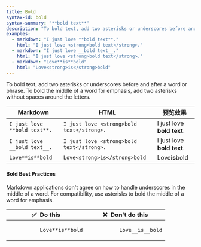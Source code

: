 ```yaml
---
title: Bold
syntax-id: bold
syntax-summary: "**bold text**"
description: "To bold text, add two asterisks or underscores before and after a word or phrase. To bold the middle of a word for emphasis, add two asterisks without spaces around the letters."
examples:
  - markdown: "I just love **bold text**."
    html: "I just love <strong>bold text</strong>."
  - markdown: "I just love __bold text__."
    html: "I just love <strong>bold text</strong>."
  - markdown: "Love**is**bold"
    html: "Love<strong>is</strong>bold"
---
```


To bold text, add two asterisks or underscores before and after a word or phrase. To bold the middle of a word for emphasis, add two asterisks without spaces around the letters.

<table class="table table-bordered">
  <thead class="thead-light">
    <tr>
      <th>Markdown</th>
      <th>HTML</th>
      <th>预览效果</th>
    </tr>
  </thead>
  <tbody>
    <tr>
      <td><code class="highlighter-rouge">I just love **bold text**.</code></td>
      <td><code class="highlighter-rouge">I just love &lt;strong&gt;bold text&lt;/strong&gt;.</code></td>
      <td>I just love <strong>bold text</strong>.</td>
    </tr>
    <tr>
      <td><code class="highlighter-rouge">I just love __bold text__.</code></td>
      <td><code class="highlighter-rouge">I just love &lt;strong&gt;bold text&lt;/strong&gt;.</code></td>
      <td>I just love <strong>bold text</strong>.</td>
    </tr>
    <tr>
      <td><code class="highlighter-rouge">Love**is**bold</code></td> <td><code class="highlighter-rouge">Love&lt;strong&gt;is&lt;/strong&gt;bold</code></td>
      <td>Love<strong>is</strong>bold</td>
    </tr>
  </tbody>
</table>

#### Bold Best Practices

Markdown applications don't agree on how to handle underscores in the middle of a word. For compatibility, use asterisks to bold the middle of a word for emphasis.

<table class="table table-bordered">
  <thead class="thead-light">
    <tr>
      <th>✅&nbsp; Do this</th>
      <th>❌&nbsp; Don't do this</th>
    </tr>
  </thead>
  <tbody>
    <tr>
      <td>
        <code class="highlighter-rouge">
          Love**is**bold
        </code>
      </td>
      <td>
        <code class="highlighter-rouge">
          Love__is__bold
        </code>
      </td>
    </tr>
  </tbody>
</table>
